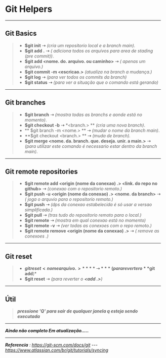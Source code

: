 # Git Helpers

----

## Git Basics

> - **$git init**      **➝**   *(cria um repositorio local e a branch main).*
> - **$git add  .**  **➝**    *( adiciona todos os arquivos para area de stading (pre commit))*.
> - **$git add <nome. do. arquivo. ou caminho>** **➝** *( apenas um arquivo.)*
> - **$git commit -m <escricao.>**  *(atualiza na branch a mudança.)*
> - **$git log**      **➝**   *(para ver todos os commits da branch)*
> - **$git status** **➝** *(para ver a situação que o comando está gerando)*

----

## Git branches

> - **$git branch**      **➝**  *(mostra todas as branchs e aonde está no momento)*.
> - **$git checkout -b** **➝** *<branch.> **  *(cria uma nova branch)*.
> - ** $git branch -m <nome.> **    **➝**    *(mudar o nome da branch main)*.
> - **$git checkout <branch.> **   **➝**    *(muda de branch).*
> - **$git merge <nome. da. branch. que. deseja. unir. a main.>**   **➝**    *(para utilizar este comando é necessario estar dentro da branch main)*.

----

## Git remote repositories

> - **$git remote add <origin (nome da conexao) .>  <link. do repo no github>**  **➝**    *(conexao com o repositorio remoto.)*
> - **$git push -u  <origin (nome da conexao) .>    <nome. da branch>**  **➝**  *( joga o arquvio para o repositorio remoto.)*
> - **$git push**      **➝**      *(dps da conexao estabelecida é só usar a versao simplificada.)*
> - **$git pull**        **➝**         *(tras tudo do repositorio remoto para o local.)*
> - **$git remote**   **➝**   *(mostra em qual conexao está no momento)*
> - **$git remote** **-v**  **➝**  *(ver todas as conexoes com o repo remoto.)*
> - **$git remote remove <origin (nome da conexao) .>** **➝**  *( remove as conexoes .)*

----

## Git reset

> - **$git reset <nomearquivo.>**   **➝**   *(para reverter o **$git add**)*
> -  **$git reset**   **➝**   *(para reverter o **<add .>**)*  

----

## Útil

> ***pressione 'Q' para sair de qualquer janela q esteja sendo executada***

---

***Ainda não completo Em atualização.....***

----

***Referencia** : https://git-scm.com/docs/git --- https://www.atlassian.com/br/git/tutorials/syncing*
